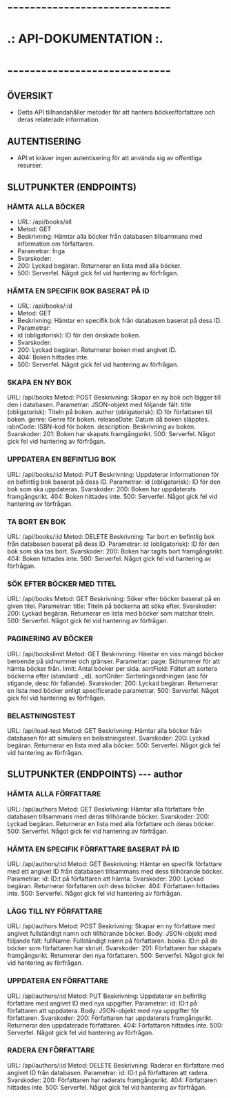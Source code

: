 # -----------------------------
# .: API-DOKUMENTATION :.
# -----------------------------

## ÖVERSIKT

- Detta API tillhandahåller metoder för att hantera böcker/författare och deras relaterade information.

## AUTENTISERING

- API:et kräver ingen autentisering för att använda sig av offentliga resurser.

## SLUTPUNKTER (ENDPOINTS)

### HÄMTA ALLA BÖCKER

- URL: /api/books/all
- Metod: GET
- Beskrivning: Hämtar alla böcker från databasen tillsammans med information om författaren.
- Parametrar: Inga
- Svarskoder:
- 200: Lyckad begäran. Returnerar en lista med alla böcker.
- 500: Serverfel. Något gick fel vid hantering av förfrågan.

### HÄMTA EN SPECIFIK BOK BASERAT PÅ ID

- URL: /api/books/:id
- Metod: GET
- Beskrivning: Hämtar en specifik bok från databasen baserat på dess ID.
- Parametrar:
- id (obligatorisk): ID för den önskade boken.
- Svarskoder:
- 200: Lyckad begäran. Returnerar boken med angivet ID.
- 404: Boken hittades inte.
- 500: Serverfel. Något gick fel vid hantering av förfrågan.

### SKAPA EN NY BOK

 URL: /api/books
 Metod: POST
 Beskrivning: Skapar en ny bok och lägger till den i databasen.
 Parametrar: JSON-objekt med följande fält:
	title (obligatorisk): Titeln på boken.
	author (obligatorisk): ID för författaren till boken.
	genre: Genre för boken.
	releaseDate: Datum då boken släpptes.
	isbnCode: ISBN-kod för boken.
	description: Beskrivning av boken.
 Svarskoder:
 201: Boken har skapats framgångsrikt.
 500: Serverfel. Något gick fel vid hantering av förfrågan.

### UPPDATERA EN BEFINTLIG BOK

 URL: /api/books/:id
 Metod: PUT
 Beskrivning: Uppdaterar informationen för en befintlig bok baserat på dess ID.
 Parametrar:
 id (obligatorisk): ID för den bok som ska uppdateras.
 Svarskoder:
 200: Boken har uppdaterats framgångsrikt.
 404: Boken hittades inte.
 500: Serverfel. Något gick fel vid hantering av förfrågan.

### TA BORT EN BOK

 URL: /api/books/:id
 Metod: DELETE
 Beskrivning: Tar bort en befintlig bok från databasen baserat på dess ID.
 Parametrar:
 id (obligatorisk): ID för den bok som ska tas bort.
 Svarskoder:
 200: Boken har tagits bort framgångsrikt.
 404: Boken hittades inte.
 500: Serverfel. Något gick fel vid hantering av förfrågan.

### SÖK EFTER BÖCKER MED TITEL

 URL: /api/books
 Metod: GET
 Beskrivning: Söker efter böcker baserat på en given titel.
 Parametrar:
	title: Titeln på böckerna att söka efter.
 Svarskoder:
 200: Lyckad begäran. Returnerar en lista med böcker som matchar titeln.
 500: Serverfel. Något gick fel vid hantering av förfrågan.

### PAGINERING AV BÖCKER

 URL: /api/bookslimit
 Metod: GET
 Beskrivning: Hämtar en viss mängd böcker beroende på sidnummer och gränser.
 Parametrar:
	page: Sidnummer för att hämta böcker från.
	limit: Antal böcker per sida.
	sortField: Fältet att sortera böckerna efter (standard: _id).
	sortOrder: Sorteringsordningen (asc för stigande, desc för fallande).
 Svarskoder:
 200: Lyckad begäran. Returnerar en lista med böcker enligt specificerade parametrar.
 500: Serverfel. Något gick fel vid hantering av förfrågan.

### BELASTNINGSTEST

 URL: /api/load-test
 Metod: GET
 Beskrivning: Hämtar alla böcker från databasen för att simulera en belastningstest.
 Svarskoder:
 200: Lyckad begäran. Returnerar en lista med alla böcker.
 500: Serverfel. Något gick fel vid hantering av förfrågan.



## SLUTPUNKTER (ENDPOINTS) --- author

### HÄMTA ALLA FÖRFATTARE

 URL: /api/authors
 Metod: GET
 Beskrivning: Hämtar alla författare från databasen tillsammans med deras tillhörande böcker.
 Svarskoder:
 200: Lyckad begäran. Returnerar en lista med alla författare och deras böcker.
 500: Serverfel. Något gick fel vid hantering av förfrågan.

### HÄMTA EN SPECIFIK FÖRFATTARE BASERAT PÅ ID

 URL: /api/authors/:id
 Metod: GET
 Beskrivning: Hämtar en specifik författare med ett angivet ID från databasen tillsammans med dess tillhörande böcker.
 Parametrar:
 id: ID:t på författaren att hämta.
 Svarskoder:
 200: Lyckad begäran. Returnerar författaren och dess böcker.
 404: Författaren hittades inte.
 500: Serverfel. Något gick fel vid hantering av förfrågan.

### LÄGG TILL NY FÖRFATTARE

 URL: /api/authors
 Metod: POST
 Beskrivning: Skapar en ny författare med angivet fullständigt namn och tillhörande böcker.
 Body: JSON-objekt med följande fält:
	fullName: Fullständigt namn på författaren.
	books: ID:n på de böcker som författaren har skrivit.
 Svarskoder:
 201: Författaren har skapats framgångsrikt. Returnerar den nya författaren.
 500: Serverfel. Något gick fel vid hantering av förfrågan.

### UPPDATERA EN FÖRFATTARE

 URL: /api/authors/:id
 Metod: PUT
 Beskrivning: Uppdaterar en befintlig författare med angivet ID med nya uppgifter.
 Parametrar:
 id: ID:t på författaren att uppdatera.
 Body: JSON-objekt med nya uppgifter för författaren.
 Svarskoder:
 200: Författaren har uppdaterats framgångsrikt. Returnerar den uppdaterade författaren.
 404: Författaren hittades inte.
 500: Serverfel. Något gick fel vid hantering av förfrågan.

### RADERA EN FÖRFATTARE

 URL: /api/authors/:id
 Metod: DELETE
 Beskrivning: Raderar en författare med angivet ID från databasen.
 Parametrar:
 id: ID:t på författaren att radera.
 Svarskoder:
 200: Författaren har raderats framgångsrikt.
 404: Författaren hittades inte.
 500: Serverfel. Något gick fel vid hantering av förfrågan.